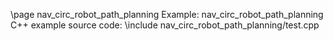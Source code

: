 \page nav_circ_robot_path_planning Example: nav_circ_robot_path_planning
C++ example source code:
\include nav_circ_robot_path_planning/test.cpp

